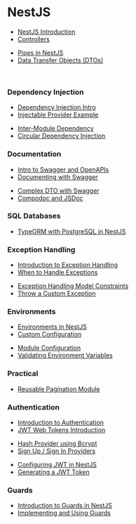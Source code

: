 # NestJS

- [NestJS Introduction](./nest-introduction.md)
- [Controllers](./controllers.md)

<div></div>

- [Pipes in NestJS](./pipes.md)
- [Data Transfer Objects (DTOs)](./dto.md)

<br>

### Dependency Injection

- [Dependency Injection Intro](./depend-injection.md)
- [Injectable Provider Example](./provider-example.md)

<div></div>

- [Inter-Module Dependency](./inter-module-dep.md)
- [Circular Dependency Injection](./circular-dep.md)

### Documentation

- [Intro to Swagger and OpenAPIs](./swagger-intro.md)
- [Documenting with Swagger](./swagger.md)

<div></div>

- [Complex DTO with Swagger](./dto-swagger.md)
- [Compodoc and JSDoc](./compodoc.md)

### SQL Databases

- [TypeORM with PostgreSQL in NestJS](./../typeorm/typeorm.md)

### Exception Handling

- [Introduction to Exception Handling](./exceptions-introduction.md)
- [When to Handle Exceptions](./exceptions-when.md)

<div></div>

- [Exception Handling Model Constraints](./exception-handling.md)
- [Throw a Custom Exception](./custom-exceptions.md)

### Environments

- [Environments in NestJS](./environments.md)
- [Custom Configuration](./custom-configuration.md)

<div></div>

- [Module Configuration](./module-configuration.md)
- [Validating Environment Variables](./env-validation.md)

### Practical

- [Reusable Pagination Module](./pagination.md)

### Authentication

- [Introduction to Authentication](./auth-intro.md)
- [JWT Web Tokens Introduction](./jwt-intro.md)

<div></div>

- [Hash Provider using Bcrypt](./hash-bcrypt.md)
- [Sign Up / Sign In Providers](./sign-up.md)

<div></div>

- [Configuring JWT in NestJS](./jwt.md)
- [Generating a JWT Token](./generate-jwt.md)

### Guards

- [Introduction to Guards in NestJS](./guards-introduction.md)
- [Implementing and Using Guards](./guards.md)

<!-- ### Decorators -->
<!-- - [](./decorators.md) -->
<!-- - [](./create-decorator.md) -->
